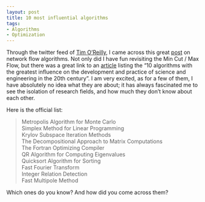 ```yaml
---
layout: post
title: 10 most influential algorithms
tags:
- Algorithms
- Optimization
---
```


Through the twitter feed of [Tim O’Reilly](http://twitter.com/timoreilly), I came across this great [post](http://broadcast.oreilly.com/2009/04/march-network-flow-algorithms.html) on network flow algorithms. Not only did I have fun revisiting the Min Cut / Max Flow, but there was a great link to an [article](http://www2.computer.org/portal/web/csdl/doi/10.1109/MCISE.2000.814652) listing the “10 algorithms with the greatest influence on the development and practice of science and engineering in the 20th century”. I am very excited, as for a few of them, I have absolutely no idea what they are about; it has always fascinated me to see the isolation of research fields, and how much they don’t know about each other.   

Here is the official list:  

> Metropolis Algorithm for Monte Carlo     
> Simplex Method for Linear Programming     
> Krylov Subspace Iteration Methods     
> The Decompositional Approach to Matrix Computations    
> The Fortran Optimizing Compiler    
> QR Algorithm for Computing Eigenvalues    
> Quicksort Algorithm for Sorting    
> Fast Fourier Transform    
> Integer Relation Detection    
> Fast Multipole Method 

Which ones do you know? And how did you come across them?

